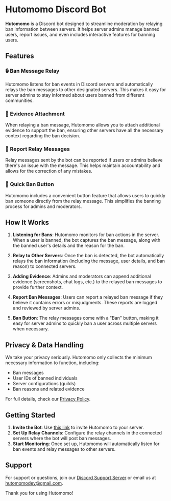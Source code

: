 # Hutomomo Discord Bot

**Hutomomo** is a Discord bot designed to streamline moderation by relaying ban information between servers. It helps server admins manage banned users, report issues, and even includes interactive features for banning users.

## Features

### 🔒 Ban Message Relay
Hutomomo listens for ban events in Discord servers and automatically relays the ban messages to other designated servers. This makes it easy for server admins to stay informed about users banned from different communities.

### 📜 Evidence Attachment
When relaying a ban message, Hutomomo allows you to attach additional evidence to support the ban, ensuring other servers have all the necessary context regarding the ban decision.

### 🚩 Report Relay Messages
Relay messages sent by the bot can be reported if users or admins believe there's an issue with the message. This helps maintain accountability and allows for the correction of any mistakes.

### 🔘 Quick Ban Button
Hutomomo includes a convenient button feature that allows users to quickly ban someone directly from the relay message. This simplifies the banning process for admins and moderators.

## How It Works

1. **Listening for Bans**: Hutomomo monitors for ban actions in the server. When a user is banned, the bot captures the ban message, along with the banned user's details and the reason for the ban.
   
2. **Relay to Other Servers**: Once the ban is detected, the bot automatically relays the ban information (including the message, user details, and ban reason) to connected servers.

3. **Adding Evidence**: Admins and moderators can append additional evidence (screenshots, chat logs, etc.) to the relayed ban messages to provide further context.

4. **Report Ban Messages**: Users can report a relayed ban message if they believe it contains errors or misjudgments. These reports are logged and reviewed by server admins.

5. **Ban Button**: The relay messages come with a "Ban" button, making it easy for server admins to quickly ban a user across multiple servers when necessary.

## Privacy & Data Handling

We take your privacy seriously. Hutomomo only collects the minimum necessary information to function, including:
- Ban messages
- User IDs of banned individuals
- Server configurations (guilds)
- Ban reasons and related evidence

For full details, check our [Privacy Policy](./wiki/Privacy-Policy).

## Getting Started

1. **Invite the Bot**: Use [this link](https://discord.com/oauth2/authorize?client_id=1245599636073222227) to invite Hutomomo to your server.
2. **Set Up Relay Channels**: Configure the relay channels in the connected servers where the bot will post ban messages.
3. **Start Monitoring**: Once set up, Hutomomo will automatically listen for ban events and relay messages to other servers.

## Support

For support or questions, join our [Discord Support Server](https://discord.gg/XEUBKSSemZ) or email us at [hutomomodev@gmail.com](mailto:hutomomodev@gmail.com).

Thank you for using Hutomomo!

